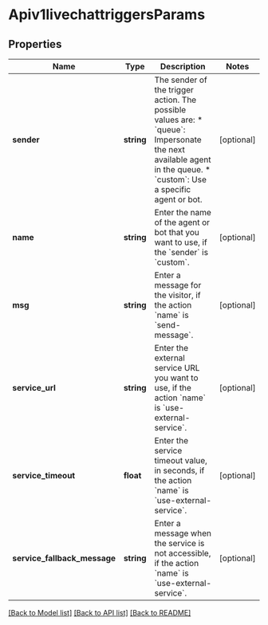 # Apiv1livechattriggersParams

## Properties
Name | Type | Description | Notes
------------ | ------------- | ------------- | -------------
**sender** | **string** | The sender of the trigger action. The possible values are:  * &#x60;queue&#x60;: Impersonate the next available agent in the queue.  * &#x60;custom&#x60;: Use a specific agent or bot. | [optional] 
**name** | **string** | Enter the name of the agent or bot that you want to use, if the &#x60;sender&#x60; is &#x60;custom&#x60;. | [optional] 
**msg** | **string** | Enter a message for the visitor, if the action &#x60;name&#x60; is &#x60;send-message&#x60;. | [optional] 
**service_url** | **string** | Enter the external service URL you want to use, if the action &#x60;name&#x60; is &#x60;use-external-service&#x60;. | [optional] 
**service_timeout** | **float** | Enter the service timeout value, in seconds, if the action &#x60;name&#x60; is &#x60;use-external-service&#x60;. | [optional] 
**service_fallback_message** | **string** | Enter a message when the service is not accessible, if the action &#x60;name&#x60; is &#x60;use-external-service&#x60;. | [optional] 

[[Back to Model list]](../../README.md#documentation-for-models) [[Back to API list]](../../README.md#documentation-for-api-endpoints) [[Back to README]](../../README.md)

